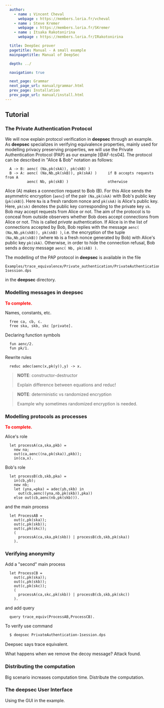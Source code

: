 ```yaml
---
  author:
    - name : Vincent Cheval
      webpage : https://members.loria.fr/vcheval
    - name : Steve Kremer
      webpage : https://members.loria.fr/SKremer
    - name : Itsaka Rakotonirina
      webpage : https://members.loria.fr/IRakotonirina

  title: DeepSec prover
  pagetitle: Manual - A small example
  mainpagetitle: Manual of DeepSec

  depth: ../

  navigation: true

  next_page: Grammar
  next_page_url: manual/grammar.html
  prev_page: Installation
  prev_page_url: manual/install.html
---
```


## Tutorial


### The Private Authentication Protocol

We will now explain protocol verification in **deepsec** through an example. As **deepsec** specializes in verifying equivalence properties, mainly used for modelling privacy preserving properties, we will use the Private Authentication Protocol (PAP) as our example [@AF-tcs04]. The protocol can be described in "Alice & Bob" notation as follows:

```
  A -> B: aenc( (Na,pk(skA)), pk(skB) )
  B -> A: aenc( (Na,Nb,pk(skB)), pk(skA) )     if B accepts requests from A
          aenc( Nb, pk(skB) )                  otherwise
```

Alice (A) makes a connection request to Bob (B). For this Alice sends the asymmetric encryption (`aenc`) of the pair `(Na,pk(skA)` with Bob's public key (`pk(skB)`).  Here `Na` is a fresh random nonce and `pk(skA)` is Alice's public key. Here, `pk(sk)` denotes the public key corresponding to the private key `sk`.  Bob may accept requests from Alice or not. The aim of the protocol is to conceal from outside observers whether Bob does accept connections from Alice or not. This is called _private_ authentication. If Alice is in the list of connections accepted by Bob, Bob replies with the message `aenc( (Na,Nb,pk(skB)), pk(skB) )`, i.e. the encryption of the tuple `(Na,Nb,pk(skB))` (where `Nb` is a fresh nonce generated by Bob) with Alice's public key `pk(skA)`. Otherwise, in order to hide the connection refusal, Bob sends a decoy message `aenc( Nb, pk(skB) )`.

The modelling of the PAP protocol in **deepsec** is available in the file

```
Examples/trace_equivalence/Private_authentication/PrivateAuthentication-1session.dps
```

in the **deepsec** directory.


### Modelling messages in **deepsec**


<span style="color:red">**To complete.**</span>

Names, constants, etc.

```{.deepsec}
  free ca, cb, c.
  free ska, skb, skc [private].
```

Declaring function symbols

```{.deepsec}
  fun aenc/2.
  fun pk/1.
```

Rewrite rules

```{.deepsec}
  reduc adec(aenc(x,pk(y)),y) -> x.
```

> **NOTE**: constructor-destructor
>
> Explain difference between equations and reduc!



> **NOTE**: deterministic vs randomized encryption
>
> Example why sometimes randomized encryption is needed.



### Modelling protocols as processes

<span style="color:red">**To complete.**</span>


Alice's role

```{.deepsec}
  let processA(ca,ska,pkb) =
    new na;
    out(ca,aenc((na,pk(ska)),pkb));
    in(ca,x).
```

Bob's role

```{.deepsec}
  let processB(cb,skb,pka) =
    in(cb,yb);
    new nb;
    let (yna,=pka) = adec(yb,skb) in
      out(cb,aenc((yna,nb,pk(skb)),pka))
    else out(cb,aenc(nb,pk(skb))).
```

and the main process

```{.deepsec}
  let ProcessAB =
    out(c,pk(ska));
    out(c,pk(skb));
    out(c,pk(skc));
    (
      processA(ca,ska,pk(skb)) | processB(cb,skb,pk(ska))
    ).
```


### Verifying anonymity

Add a "second" main process

```{.deepsec}
  let ProcessCB =
    out(c,pk(ska));
    out(c,pk(skb));
    out(c,pk(skc));
    (
      processA(ca,skc,pk(skb)) | processB(cb,skb,pk(skc))
    ).
```

and add query

```{.deepsec}
  query trace_equiv(ProcessAB,ProcessCB).
```


To verify use command

```bash
  $ deepsec PrivateAuthentication-1session.dps
```

Deepsec says trace equivalent.


What happens when we remove the decoy message? Attack found.


### Distributing the computation

Big scenario increases computation time. Distribute the computation.


### The **deepsec** User Interface

Using the GUI in the example.
